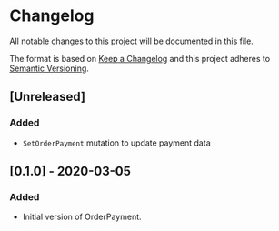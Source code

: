 # Changelog

All notable changes to this project will be documented in this file.

The format is based on [Keep a Changelog](http://keepachangelog.com/en/1.0.0/)
and this project adheres to [Semantic Versioning](http://semver.org/spec/v2.0.0.html).

## [Unreleased]

### Added

- `SetOrderPayment` mutation to update payment data

## [0.1.0] - 2020-03-05

### Added

- Initial version of OrderPayment.
